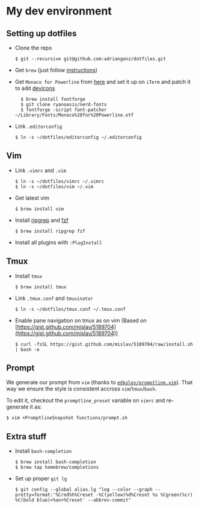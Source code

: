 # My dev environment

## Setting up dotfiles

* Clone the repo 

  ```console
  $ git --recursive git@github.com:adriangonz/dotfiles.git
  ```

* Get `brew` (just follow [instructions](https://brew.sh))

* Get `Monaco for Powerline` from [here](https://gist.github.com/baopham/1838072/raw/616d338cea8b9dcc3a5b17c12fe3070df1b738c0/Monaco%2520for%2520Powerline.otf) and set it up on `iTerm` and patch it to add [devicons](https://github.com/ryanoasis/nerd-fonts#font-patcher)

  ```console
    $ brew install fontforge
    $ git clone ryanoasis/nerd-fonts
    $ fontforge -script font-patcher ~/Library/Fonts/Monaco%20for%20Powerline.otf
  ```

* Link `.editorconfig`

  ```console
  $ ln -s ~/dotfiles/editorconfig ~/.editorconfig
  ```


## Vim

* Link `.vimrc` and `.vim`
  
  ```console
  $ ln -s ~/dotfiles/vimrc ~/.vimrc
  $ ln -s ~/dotfiles/vim ~/.vim
  ```

* Get latest vim
  
  ```console
  $ brew install vim
  ```

* Install [ripgrep](https://github.com/BurntSushi/ripgrep) and [fzf](https://github.com/junegunn/fzf)

  ```console
  $ brew install ripgrep fzf
  ```

* Install all plugins with `:PlugInstall`

## Tmux

* Install `tmux`

  ```console
  $ brew install tmux
  ```

* Link `.tmux.conf` and `tmuxinator`

  ```console
  $ ln -s ~/dotfiles/tmux.conf ~/.tmux.conf
  ```

* Enable pane navigation on tmux as on vim (Based on [https://gist.github.com/mislav/5189704](https://gist.github.com/mislav/5189704))

  ```console
  $ curl -fsSL https://gist.github.com/mislav/5189704/raw/install.sh | bash -e
  ```

## Prompt

We generate our prompt from `vim` (thanks to [`edkolev/promptline.vim`](https://github.com/edkolev/promptline.vim)). That way we ensure the style is consistent accross `vim`/`tmux`/`bash`.

To edit it, checkout the `promptline_preset` variable on `vimrc` and re-generate it as:

```console
$ vim +PromptlineSnapshot functions/prompt.sh
```

## Extra stuff

* Install `bash-completion`

  ```console
  $ brew install bash-completion
  $ brew tap homebrew/completions
  ```
* Set up proper `git lg`

  ```console
  $ git config --global alias.lg "log --color --graph --pretty=format:'%Cred%h%Creset -%C(yellow)%d%Creset %s %Cgreen(%cr) %C(bold blue)<%an>%Creset' --abbrev-commit"
  ```
